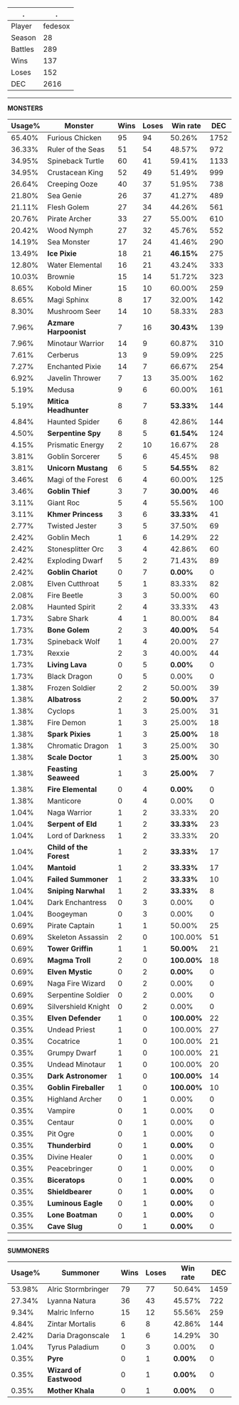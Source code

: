 .|.
|-|-
Player|fedesox
Season|28
Battles|289
Wins|137
Loses|152
DEC|2616

---
**MONSTERS**

Usage%|Monster|Wins|Loses|Win rate|DEC|
-|-|-|-|-|-|
65.40%|Furious Chicken|95|94|50.26%|1752|
36.33%|Ruler of the Seas|51|54|48.57%|972|
34.95%|Spineback Turtle|60|41|59.41%|1133|
34.95%|Crustacean King|52|49|51.49%|999|
26.64%|Creeping Ooze|40|37|51.95%|738|
21.80%|Sea Genie|26|37|41.27%|489|
21.11%|Flesh Golem|27|34|44.26%|561|
20.76%|Pirate Archer|33|27|55.00%|610|
20.42%|Wood Nymph|27|32|45.76%|552|
14.19%|Sea Monster|17|24|41.46%|290|
13.49%|**Ice Pixie**|18|21|**46.15%**|275|
12.80%|Water Elemental|16|21|43.24%|333|
10.03%|Brownie|15|14|51.72%|323|
8.65%|Kobold Miner|15|10|60.00%|259|
8.65%|Magi Sphinx|8|17|32.00%|142|
8.30%|Mushroom Seer|14|10|58.33%|283|
7.96%|**Azmare Harpoonist**|7|16|**30.43%**|139|
7.96%|Minotaur Warrior|14|9|60.87%|310|
7.61%|Cerberus|13|9|59.09%|225|
7.27%|Enchanted Pixie|14|7|66.67%|254|
6.92%|Javelin Thrower|7|13|35.00%|162|
5.19%|Medusa|9|6|60.00%|161|
5.19%|**Mitica Headhunter**|8|7|**53.33%**|144|
4.84%|Haunted Spider|6|8|42.86%|144|
4.50%|**Serpentine Spy**|8|5|**61.54%**|124|
4.15%|Prismatic Energy|2|10|16.67%|28|
3.81%|Goblin Sorcerer|5|6|45.45%|98|
3.81%|**Unicorn Mustang**|6|5|**54.55%**|82|
3.46%|Magi of the Forest|6|4|60.00%|125|
3.46%|**Goblin Thief**|3|7|**30.00%**|46|
3.11%|Giant Roc|5|4|55.56%|100|
3.11%|**Khmer Princess**|3|6|**33.33%**|41|
2.77%|Twisted Jester|3|5|37.50%|69|
2.42%|Goblin Mech|1|6|14.29%|22|
2.42%|Stonesplitter Orc|3|4|42.86%|60|
2.42%|Exploding Dwarf|5|2|71.43%|89|
2.42%|**Goblin Chariot**|0|7|**0.00%**|0|
2.08%|Elven Cutthroat|5|1|83.33%|82|
2.08%|Fire Beetle|3|3|50.00%|60|
2.08%|Haunted Spirit|2|4|33.33%|43|
1.73%|Sabre Shark|4|1|80.00%|84|
1.73%|**Bone Golem**|2|3|**40.00%**|54|
1.73%|Spineback Wolf|1|4|20.00%|27|
1.73%|Rexxie|2|3|40.00%|44|
1.73%|**Living Lava**|0|5|**0.00%**|0|
1.73%|Black Dragon|0|5|0.00%|0|
1.38%|Frozen Soldier|2|2|50.00%|39|
1.38%|**Albatross**|2|2|**50.00%**|37|
1.38%|Cyclops|1|3|25.00%|31|
1.38%|Fire Demon|1|3|25.00%|18|
1.38%|**Spark Pixies**|1|3|**25.00%**|18|
1.38%|Chromatic Dragon|1|3|25.00%|30|
1.38%|**Scale Doctor**|1|3|**25.00%**|30|
1.38%|**Feasting Seaweed**|1|3|**25.00%**|7|
1.38%|**Fire Elemental**|0|4|**0.00%**|0|
1.38%|Manticore|0|4|0.00%|0|
1.04%|Naga Warrior|1|2|33.33%|20|
1.04%|**Serpent of Eld**|1|2|**33.33%**|23|
1.04%|Lord of Darkness|1|2|33.33%|20|
1.04%|**Child of the Forest**|1|2|**33.33%**|17|
1.04%|**Mantoid**|1|2|**33.33%**|17|
1.04%|**Failed Summoner**|1|2|**33.33%**|10|
1.04%|**Sniping Narwhal**|1|2|**33.33%**|8|
1.04%|Dark Enchantress|0|3|0.00%|0|
1.04%|Boogeyman|0|3|0.00%|0|
0.69%|Pirate Captain|1|1|50.00%|25|
0.69%|Skeleton Assassin|2|0|100.00%|51|
0.69%|**Tower Griffin**|1|1|**50.00%**|21|
0.69%|**Magma Troll**|2|0|**100.00%**|18|
0.69%|**Elven Mystic**|0|2|**0.00%**|0|
0.69%|Naga Fire Wizard|0|2|0.00%|0|
0.69%|Serpentine Soldier|0|2|0.00%|0|
0.69%|Silvershield Knight|0|2|0.00%|0|
0.35%|**Elven Defender**|1|0|**100.00%**|22|
0.35%|Undead Priest|1|0|100.00%|27|
0.35%|Cocatrice|1|0|100.00%|21|
0.35%|Grumpy Dwarf|1|0|100.00%|21|
0.35%|Undead Minotaur|1|0|100.00%|20|
0.35%|**Dark Astronomer**|1|0|**100.00%**|14|
0.35%|**Goblin Fireballer**|1|0|**100.00%**|10|
0.35%|Highland Archer|0|1|0.00%|0|
0.35%|Vampire|0|1|0.00%|0|
0.35%|Centaur|0|1|0.00%|0|
0.35%|Pit Ogre|0|1|0.00%|0|
0.35%|**Thunderbird**|0|1|**0.00%**|0|
0.35%|Divine Healer|0|1|0.00%|0|
0.35%|Peacebringer|0|1|0.00%|0|
0.35%|**Biceratops**|0|1|**0.00%**|0|
0.35%|**Shieldbearer**|0|1|**0.00%**|0|
0.35%|**Luminous Eagle**|0|1|**0.00%**|0|
0.35%|**Lone Boatman**|0|1|**0.00%**|0|
0.35%|**Cave Slug**|0|1|**0.00%**|0|

---
**SUMMONERS**

Usage%|Summoner|Wins|Loses|Win rate|DEC|
-|-|-|-|-|-|
53.98%|Alric Stormbringer|79|77|50.64%|1459|
27.34%|Lyanna Natura|36|43|45.57%|722|
9.34%|Malric Inferno|15|12|55.56%|259|
4.84%|Zintar Mortalis|6|8|42.86%|144|
2.42%|Daria Dragonscale|1|6|14.29%|30|
1.04%|Tyrus Paladium|0|3|0.00%|0|
0.35%|**Pyre**|0|1|**0.00%**|0|
0.35%|**Wizard of Eastwood**|0|1|**0.00%**|0|
0.35%|**Mother Khala**|0|1|**0.00%**|0|
